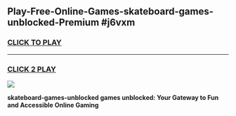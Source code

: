 
## Play-Free-Online-Games-skateboard-games-unblocked-Premium #j6vxm
<h3>
<a href="https://premium.freeplayer.one?title=skateboard-games-unblocked&ref=8M">CLICK TO PLAY</a></h3>
<hr>

<h3>
<a href="https://premium.freeplayer.one?title=skateboard-games-unblocked&ref=8M">CLICK 2 PLAY</a>
  
</h3>

<a href="https://premium.freeplayer.one?title=skateboard-games-unblocked&ref=8M"><img src="https://clearcache.store/games.png"></a>


**skateboard-games-unblocked games unblocked: Your Gateway to Fun and Accessible Online Gaming**

